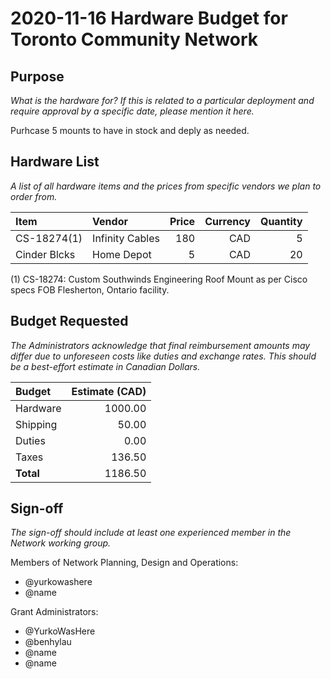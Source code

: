 # 2020-11-16 Hardware Budget for Toronto Community Network

## Purpose

_What is the hardware for? If this is related to a particular deployment and require approval by a specific date, please mention it here._

Purhcase 5 mounts to have in stock and deply as needed.

## Hardware List

_A list of all hardware items and the prices from specific vendors we plan to order from._

| Item        | Vendor     | Price  | Currency | Quantity | 
|:------------|:-----------|-------:|---------:|---------:|
| CS-18274(1)    | Infinity Cables|  180   |   CAD    |        5 |
| Cinder Blcks| Home Depot |    5   |   CAD    |        20 |

(1) CS-18274: Custom Southwinds Engineering Roof Mount as per Cisco specs FOB Flesherton, Ontario facility.

## Budget Requested

_The Administrators acknowledge that final reimbursement amounts may differ due to unforeseen costs like duties and exchange rates. This should be a best-effort estimate in Canadian Dollars._

| Budget    | Estimate (CAD) |
|:----------|---------------:|
| Hardware  |        1000.00 |
| Shipping  |          50.00 |
| Duties    |           0.00 |
| Taxes     |         136.50 |
| **Total** |        1186.50 |

## Sign-off

_The sign-off should include at least one experienced member in the Network working group._

Members of Network Planning, Design and Operations:
- @yurkowashere
- @name

Grant Administrators:
- @YurkoWasHere 
- @benhylau
- @name 
- @name
